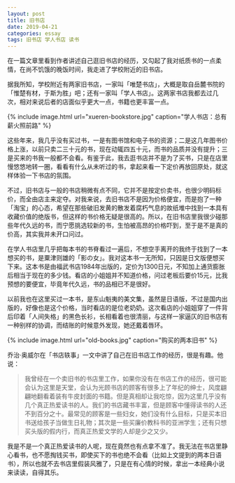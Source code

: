 ```yaml
---
layout: post
title: 旧书店
date: 2019-04-21
categories: essay
tags: 旧书店 学人书店 读书
---
```


在一篇文章里看到作者讲述自己逛旧书店的经历，又勾起了我对纸质书的一点柔情，在尚不饥饿的晚饭时间，我走进了学校附近的旧书店。

据我所知，学校附近有两家旧书店，一家叫「唯楚书店」，大概是取自岳麓书院的「惟楚有材，于斯为胜」吧；还有一家叫「学人书店」。这两家书店我都去过几次，相对来说后者的店面似乎更大一点，书籍也更丰富一点。

{% include image.html url="xueren-bookstore.jpg" caption="学人书店：总有薪火照前路" %}

这些年来，我几乎没有买过书，一是有图书馆和电子书的资源；二是这几年图书价格上涨，以前只卖二三十元的书，现在动辄四五十元，而书的品质并没有提升；三是买来的书我一般都不会看。有鉴于此，我去逛书店并不是为了买书，只是在店里慢悠悠地转一圈，看看有什么从未听过的书，拿起来看一下定价再放回原处，就这样体验一下书店的氛围。

不过，旧书店与一般的书店稍微有点不同，它并不是按定价卖书，也很少明码标价，而全由店主来定夺。对我来说，去旧书店不是因为价格便宜，而是抱了一种「淘宝」的心态，希望在那些破旧发黄的散发着腐朽气息的故纸堆中找到一本具有收藏价值的绝版书，但这样的书价格无疑是很高的。所以，在旧书店里我很少碰那些年代久远的书，而宁愿挑选较新的书，生怕被高昂的价格吓到，至于是不是真的价高，其实我并未开口问过。

在学人书店里几乎把每本书的书脊看过一遍后，不想空手离开的我终于找到了一本想买的书，是粟津则雄的「影の女」。我对这本书一无所知，只因是日文版便想买下来。这本书是由福武书店1984年出版的，定价为1300日元，不知加上通货膨胀后相当于现在的多少钱。看店的小姐姐并不知道价格，问过老板后要价15元，比我预想的要便宜，毕竟年代久远，书的品相已不是很好。

以前我也在这里买过一本书，是东山魁夷的美文集，虽然是日语版，不过是国内出版的，好像也是这个价格，当时看店的是位老奶奶。这次看店的小姐姐穿了一件背后印着「人间失格」的黑色长衫，长相看着也很清丽，与这样一家逼仄的旧书店有一种别样的协调，而结账的时候意外发现，她还戴着唇环。

{% include image.html url="old-books.jpg" caption="购买的两本旧书" %}

乔治·奥威尔在「书店轶事」一文中讲了自己在旧书店工作的经历，很是有趣。他说：

> 我曾经在一个卖旧书的书店里工作，如果你没有在书店工作的经历，很可能会认为这里是天堂，会认为光顾书店的顾客有很多上了年纪的绅士，风度翩翩地翻看着装有牛皮封面的书籍。但是真相却让我吃惊，因为这里几乎没有几个真正热爱读书的人。我们的书店藏书丰富，但是顾客中懂得读书的人还不到百分之十。最常见的顾客是一些妇女，她们没有什么目标，只是买本旧书送给孩子当做生日礼物；其次是一些买廉价教科书的亚洲学生；还有只想买头版的假内行，而真正热爱文学的人却是少之又少。

我是不是一个真正热爱读书的人呢，现在竟然也有点拿不准了。我无法在书店里静心看书，也不愿掏钱买书，即使买下的书也绝不会看（比如上文提到的两本日语书），所以也就不去书店里假装风雅了，只是在有心情的时候，拿出一本经典小说来读读，自得其乐。